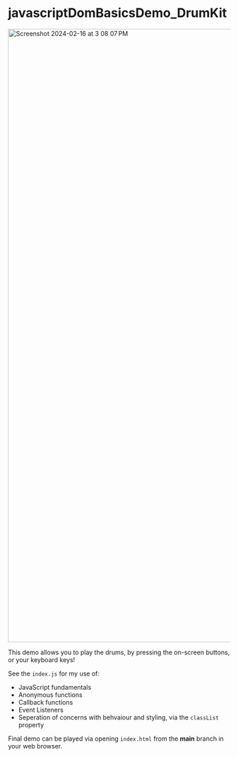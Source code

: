 # javascriptDomBasicsDemo_DrumKit
<img width="1386" alt="Screenshot 2024-02-16 at 3 08 07 PM" src="https://github.com/SpiderAndCat/javascriptDomBasicsDemo_DrumKit/assets/130514366/9a44fa8d-3736-4f74-a647-b739142bf59e">

This demo allows you to play the drums, by pressing the on-screen buttons, or your keyboard keys!

See the `index.js` for my use of:
- JavaScript fundamentals
- Anonymous functions
- Callback functions
- Event Listeners
- Seperation of concerns with behvaiour and styling, via the `classList` property

Final demo can be played via opening `index.html` from the **main** branch in your web browser.
